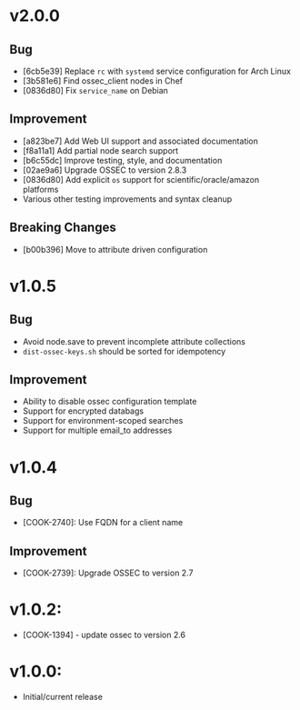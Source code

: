 # v2.0.0

## Bug

- [6cb5e39] Replace `rc` with `systemd` service configuration for Arch Linux
- [3b581e6] Find ossec_client nodes in Chef
- [0836d80] Fix `service_name` on Debian

## Improvement

- [a823be7] Add Web UI support and associated documentation
- [f8a11a1] Add partial node search support
- [b6c55dc] Improve testing, style, and documentation
- [02ae9a6] Upgrade OSSEC to version 2.8.3
- [0836d80] Add explicit `os` support for scientific/oracle/amazon platforms
- Various other testing improvements and syntax cleanup

## Breaking Changes

- [b00b396] Move to attribute driven configuration

# v1.0.5

## Bug

- Avoid node.save to prevent incomplete attribute collections
- `dist-ossec-keys.sh` should be sorted for idempotency

## Improvement

- Ability to disable ossec configuration template
- Support for encrypted databags
- Support for environment-scoped searches
- Support for multiple email_to addresses

# v1.0.4

## Bug

- [COOK-2740]: Use FQDN for a client name

## Improvement

- [COOK-2739]: Upgrade OSSEC to version 2.7

# v1.0.2:

- [COOK-1394] - update ossec to version 2.6

# v1.0.0:

- Initial/current release
